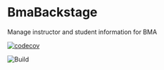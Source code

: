 # BmaBackstage
Manage instructor and student information for BMA

[![codecov](https://codecov.io/gh/lavinrp/BmaBackstage/branch/main/graph/badge.svg?token=YTKJ2B3EZM)](https://codecov.io/gh/lavinrp/BmaBackstage)

![Build](https://github.com/lavinrp/BmaBackstage/actions/workflows/build.yml/badge.svg)

